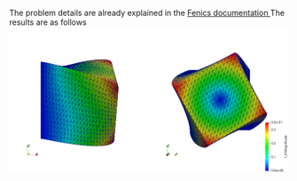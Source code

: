 The problem details are already explained in the [Fenics documentation ](https://fenicsproject.org/olddocs/dolfin/1.5.0/python/demo/documented/hyperelasticity/python/documentation.html)
The results are as follows
![displacement](u_Displacement.png)
